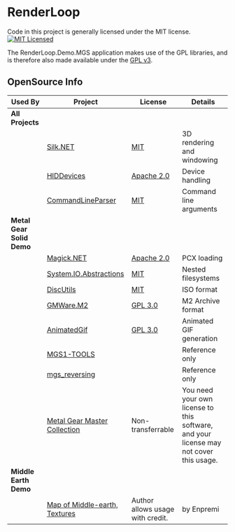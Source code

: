 RenderLoop
=======

Code in this project is generally licensed under the MIT license.  
[![MIT Licensed](https://img.shields.io/badge/license-MIT-blue.svg?style=flat-square)](license.md)

The RenderLoop.Demo.MGS application makes use of the GPL libraries, and is therefore also made available under the [GPL v3](RenderLoop.Demo.MGS/license.md).

OpenSource Info
---------------

| Used By | Project | License | Details |
|---------|---------|---------|---------|
| **All Projects**                   ||||
| | [Silk.NET](https://github.com/dotnet/Silk.NET) | [MIT](https://github.com/dotnet/Silk.NET/blob/main/LICENSE.md) | 3D rendering and windowing |
| | [HIDDevices](https://github.com/DevDecoder/HIDDevices) | [Apache 2.0](https://github.com/DevDecoder/HIDDevices/blob/master/LICENSE.txt) | Device handling |
| | [CommandLineParser](https://github.com/commandlineparser/commandline) | [MIT](https://github.com/commandlineparser/commandline/blob/master/License.md) | Command line arguments |
| **Metal Gear Solid Demo** | | | |
| | [Magick.NET](https://github.com/dlemstra/Magick.NET) | [Apache 2.0](https://github.com/dlemstra/Magick.NET/blob/main/License.txt) | PCX loading |
| | [System.IO.Abstractions](https://github.com/TestableIO/System.IO.Abstractions) | [MIT](https://github.com/TestableIO/System.IO.Abstractions/blob/main/LICENSE) | Nested filesystems |
| | [DiscUtils](https://github.com/DiscUtils/DiscUtils) | [MIT](https://github.com/DiscUtils/DiscUtils/blob/develop/LICENSE.txt) | ISO format |
| | [GMWare.M2](https://gitlab.com/modmyclassic/sega-mega-drive-mini/marchive-batch-tool) | [GPL 3.0](https://gitlab.com/modmyclassic/sega-mega-drive-mini/marchive-batch-tool/-/blob/master/COPYING) | M2 Archive format |
| | [AnimatedGif](https://github.com/mrousavy/AnimatedGif) | [GPL 3.0](https://github.com/mrousavy/AnimatedGif/blob/master/LICENSE) | Animated GIF generation |
| | [MGS1-TOOLS](https://github.com/MSylvia/MGS1-TOOLS) | | Reference only |
| | [mgs_reversing](https://github.com/FoxdieTeam/mgs_reversing) | | Reference only |
| | [Metal Gear Master Collection](https://store.steampowered.com/app/2131630/METAL_GEAR_SOLID__Master_Collection_Version/) | Non-transferrable | You need your own license to this software, and your license may not cover this usage. |
| **Middle Earth Demo**              ||||
| | [Map of Middle-earth, Textures](https://www.moddb.com/addons/map-of-middle-earth-textures) | Author allows usage with credit. | by Enpremi |
